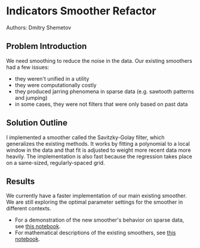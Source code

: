 # Indicators Smoother Refactor

Authors: Dmitry Shemetov

## Problem Introduction

We need smoothing to reduce the noise in the data. Our existing smoothers had a few issues:

- they weren't unified in a utility
- they were computationally costly
- they produced jarring phenomena in sparse data (e.g. sawtooth patterns and jumping)
- in some cases, they were not filters that were only based on past data

## Solution Outline

I implemented a smoother called the Savitzky-Golay filter, which generalizes the existing methods. It works by fitting a polynomial to a local window in the data and that fit is adjusted to weight more recent data more heavily. The implementation is also fast because the regression takes place on a same-sized, regularly-spaced grid.

## Results

We currently have a faster implementation of our main existing smoother. We are still exploring the optimal parameter settings for the smoother in different contexts.

- For a demonstration of the new smoother's behavior on sparse data, see [this notebook](COVIDcast%20Smoothing.ipynb).
- For mathematical descriptions of the existing smoothers, see [this notebook](smoothing_methods_math.ipynb).
